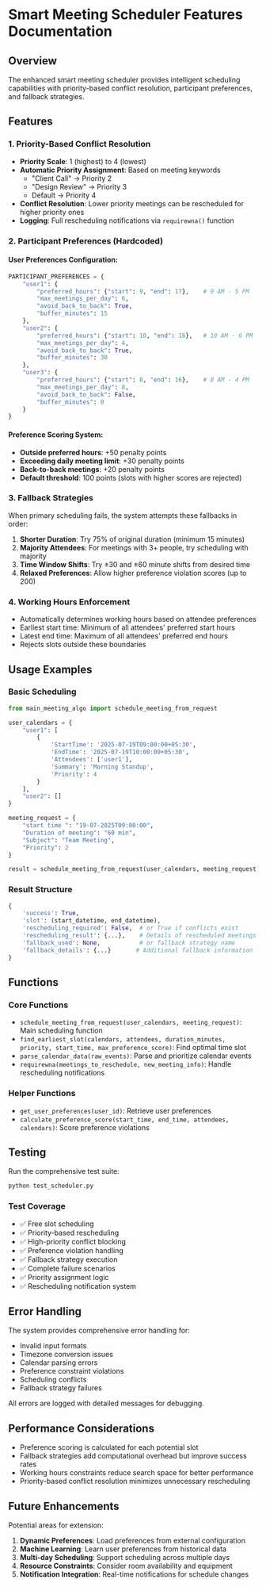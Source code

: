 # Smart Meeting Scheduler Features Documentation

## Overview

The enhanced smart meeting scheduler provides intelligent scheduling capabilities with priority-based conflict resolution, participant preferences, and fallback strategies.

## Features

### 1. Priority-Based Conflict Resolution

- **Priority Scale**: 1 (highest) to 4 (lowest)
- **Automatic Priority Assignment**: Based on meeting keywords
  - "Client Call" → Priority 2
  - "Design Review" → Priority 3
  - Default → Priority 4
- **Conflict Resolution**: Lower priority meetings can be rescheduled for higher priority ones
- **Logging**: Full rescheduling notifications via `requirewna()` function

### 2. Participant Preferences (Hardcoded)

#### User Preferences Configuration:

```python
PARTICIPANT_PREFERENCES = {
    "user1": {
        "preferred_hours": {"start": 9, "end": 17},    # 9 AM - 5 PM
        "max_meetings_per_day": 6,
        "avoid_back_to_back": True,
        "buffer_minutes": 15
    },
    "user2": {
        "preferred_hours": {"start": 10, "end": 18},   # 10 AM - 6 PM
        "max_meetings_per_day": 4,
        "avoid_back_to_back": True,
        "buffer_minutes": 30
    },
    "user3": {
        "preferred_hours": {"start": 8, "end": 16},    # 8 AM - 4 PM
        "max_meetings_per_day": 8,
        "avoid_back_to_back": False,
        "buffer_minutes": 0
    }
}
```

#### Preference Scoring System:

- **Outside preferred hours**: +50 penalty points
- **Exceeding daily meeting limit**: +30 penalty points
- **Back-to-back meetings**: +20 penalty points
- **Default threshold**: 100 points (slots with higher scores are rejected)

### 3. Fallback Strategies

When primary scheduling fails, the system attempts these fallbacks in order:

1. **Shorter Duration**: Try 75% of original duration (minimum 15 minutes)
2. **Majority Attendees**: For meetings with 3+ people, try scheduling with majority
3. **Time Window Shifts**: Try ±30 and ±60 minute shifts from desired time
4. **Relaxed Preferences**: Allow higher preference violation scores (up to 200)

### 4. Working Hours Enforcement

- Automatically determines working hours based on attendee preferences
- Earliest start time: Minimum of all attendees' preferred start hours
- Latest end time: Maximum of all attendees' preferred end hours
- Rejects slots outside these boundaries

## Usage Examples

### Basic Scheduling

```python
from main_meeting_algo import schedule_meeting_from_request

user_calendars = {
    "user1": [
        {
            'StartTime': '2025-07-19T09:00:00+05:30',
            'EndTime': '2025-07-19T10:00:00+05:30',
            'Attendees': ['user1'],
            'Summary': 'Morning Standup',
            'Priority': 4
        }
    ],
    "user2": []
}

meeting_request = {
    "start time ": "19-07-2025T09:00:00",
    "Duration of meeting": "60 min",
    "Subject": "Team Meeting",
    "Priority": 2
}

result = schedule_meeting_from_request(user_calendars, meeting_request)
```

### Result Structure

```python
{
    'success': True,
    'slot': (start_datetime, end_datetime),
    'rescheduling_required': False,  # or True if conflicts exist
    'rescheduling_result': {...},    # Details of rescheduled meetings
    'fallback_used': None,           # or fallback strategy name
    'fallback_details': {...}       # Additional fallback information
}
```

## Functions

### Core Functions

- `schedule_meeting_from_request(user_calendars, meeting_request)`: Main scheduling function
- `find_earliest_slot(calendars, attendees, duration_minutes, priority, start_time, max_preference_score)`: Find optimal time slot
- `parse_calendar_data(raw_events)`: Parse and prioritize calendar events
- `requirewna(meetings_to_reschedule, new_meeting_info)`: Handle rescheduling notifications

### Helper Functions

- `get_user_preferences(user_id)`: Retrieve user preferences
- `calculate_preference_score(start_time, end_time, attendees, calendars)`: Score preference violations

## Testing

Run the comprehensive test suite:

```bash
python test_scheduler.py
```

### Test Coverage

- ✅ Free slot scheduling
- ✅ Priority-based rescheduling  
- ✅ High-priority conflict blocking
- ✅ Preference violation handling
- ✅ Fallback strategy execution
- ✅ Complete failure scenarios
- ✅ Priority assignment logic
- ✅ Rescheduling notification system

## Error Handling

The system provides comprehensive error handling for:

- Invalid input formats
- Timezone conversion issues
- Calendar parsing errors
- Preference constraint violations
- Scheduling conflicts
- Fallback strategy failures

All errors are logged with detailed messages for debugging.

## Performance Considerations

- Preference scoring is calculated for each potential slot
- Fallback strategies add computational overhead but improve success rates
- Working hours constraints reduce search space for better performance
- Priority-based conflict resolution minimizes unnecessary rescheduling

## Future Enhancements

Potential areas for extension:

1. **Dynamic Preferences**: Load preferences from external configuration
2. **Machine Learning**: Learn user preferences from historical data
3. **Multi-day Scheduling**: Support scheduling across multiple days
4. **Resource Constraints**: Consider room availability and equipment
5. **Notification Integration**: Real-time notifications for schedule changes